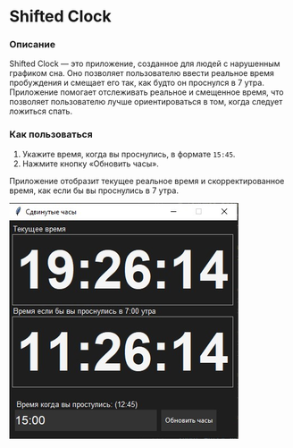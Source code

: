# Shifted Clock

### Описание
Shifted Clock — это приложение, созданное для людей с нарушенным графиком сна. Оно позволяет пользователю ввести реальное время пробуждения и смещает его так, как будто он проснулся в 7 утра. Приложение помогает отслеживать реальное и смещенное время, что позволяет пользователю лучше ориентироваться в том, когда следует ложиться спать.

### Как пользоваться
1. Укажите время, когда вы проснулись, в формате `15:45`.
2. Нажмите кнопку «Обновить часы».

Приложение отобразит текущее реальное время и скорректированное время, как если бы вы проснулись в 7 утра.

![Пример работы Shifted Clock](images/Screenshot.jpg)



